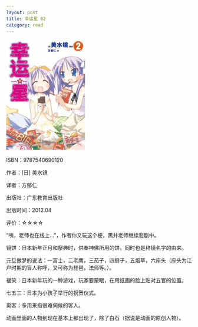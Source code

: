 ```yaml
---
layout: post
title: 幸运星 02
category: read
---
```

<img class="cover" title="9787540690120" src="/images/2012/06/9787540690120-214x300.jpg" alt="幸运星 02" width="214" height="300" />

ISBN：9787540690120

作者：[日] 美水镜

译者：方郁仁

出版社：广东教育出版社

出版时间：2012.04

评价：☆☆☆☆

“咦，老师也在线上...”，作者你又玩这个梗，黑井老师继续悲剧中。

镜饼：日本新年正月和祭典时，供奉神佛所用的饼。同时也是柊镜名字的由来。

元旦做梦的说法：一富士，二老鹰，三茄子，四扇子，五烟草，六座头（座头为江户时期的盲人称呼，又可称为琵琶，法师等。）。

福笑：日本新年玩的一种游戏，玩家要蒙眼，在用纸画的脸上贴对五官的位置。

七五三：日本为小孩子举行的祝贺仪式。

奥客：多用来指很难伺候的客人。

动画里面的人物到现在基本上都出现了，除了白石（据说是动画的原创人物）。
